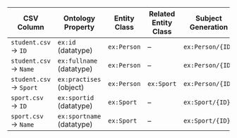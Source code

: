 | CSV Column | Ontology Property | Entity Class | Related Entity Class | Subject Generation | Join Condition |
| ----------------------- | ------------------------- | ------------ | -------------------- | -------------------- | -------------------------- |
| `student.csv` → `ID`    | `ex:id` (datatype)        | `ex:Person`  | –                    | `ex:Person/{ID}`     | –                          |
| `student.csv` → `Name`  | `ex:fullname` (datatype)  | `ex:Person`  | –                    | `ex:Person/{ID}`     | –                          |
| `student.csv` → `Sport` | `ex:practises` (object)   | `ex:Person`  | `ex:Sport`           | `ex:Person/{ID}`     | `student.Sport = sport.ID` |
| `sport.csv` → `ID`      | `ex:sportid` (datatype)   | `ex:Sport`   | –                    | `ex:Sport/{ID}`      | –                          |
| `sport.csv` → `Name`    | `ex:sportname` (datatype) | `ex:Sport`   | –                    | `ex:Sport/{ID}`      | –                          |
